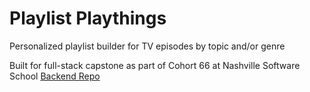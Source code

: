 # Playlist Playthings
Personalized playlist builder for TV episodes by topic and/or genre

Built for full-stack capstone as part of Cohort 66 at Nashville Software School
[Backend Repo](https://github.com/dontcallmeplath/playlist-project-api)
